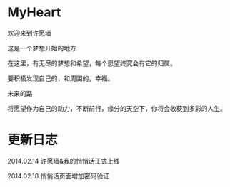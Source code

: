 MyHeart
=======

欢迎来到许愿墙

这是一个梦想开始的地方

在这里，有无尽的梦想和希望，每个愿望终究会有它的归属。

要积极发现自己的，和周围的，幸福。


未来的路

将愿望作为自己的动力，不断前行，缘分的天空下，你将会收获到多彩的人生。


更新日志
========

2014.02.14
许愿墙&我的悄悄话正式上线

2014.02.18
悄悄话页面增加密码验证